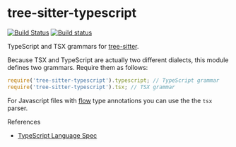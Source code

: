 tree-sitter-typescript
===========================

[![Build Status](https://github.com/tree-sitter/tree-sitter-typescript/workflows/build/badge.svg)](https://github.com/tree-sitter/tree-sitter-typescript/actions?query=workflow%3Abuild)
[![Build status](https://ci.appveyor.com/api/projects/status/rn11gs5y3tm7tuy0/branch/master?svg=true)](https://ci.appveyor.com/project/maxbrunsfeld/tree-sitter-typescript/branch/master)

TypeScript and TSX grammars for [tree-sitter][].

Because TSX and TypeScript are actually two different dialects, this module defines two grammars. Require them as follows:

```js
require('tree-sitter-typescript').typescript; // TypeScript grammar
require('tree-sitter-typescript').tsx; // TSX grammar
```

For Javascript files with [flow] type annotations you can use the the `tsx` parser.

[tree-sitter]: https://github.com/tree-sitter/tree-sitter
[flow]: https://flow.org/en/

References

* [TypeScript Language Spec](https://github.com/microsoft/TypeScript/blob/main/doc/spec-ARCHIVED.md)
